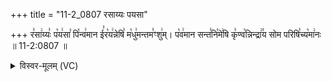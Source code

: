 +++
title = "11-2_0807 रसाय्यः पयसा"

+++
र꣣सा꣢य्यः꣣ प꣡य꣢सा꣣ पि꣡न्व꣢मान ई꣣र꣡य꣢न्नेषि꣣ म꣡धु꣢मन्तम꣣ꣳशु꣢म्। प꣡व꣢मान सन्त꣣नि꣡मे꣢षि कृ꣣ण्व꣡न्निन्द्रा꣢꣯य सोम परिषि꣣च्य꣡मा꣢नः ॥ 11-2:0807 ॥

<details><summary>विस्वर-मूलम् (VC)</summary>

रसाय्यः पयसा पिन्वमान ईरयन्नेषि मधुमन्तमꣳशुम् । पवमान सन्तनिमेषि कृण्वन्निन्द्राय सोम परिषिच्यमानः ॥८०७॥
</details>